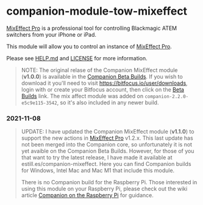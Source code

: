 # companion-module-tow-mixeffect

[MixEffect Pro](https://mixeffect.app/) is a professional tool for controlling Blackmagic ATEM switchers from your iPhone or iPad.

This module will allow you to control an instance of [MixEffect Pro](https://mixeffect.app/).

Please see [HELP.md](HELP.md) and [LICENSE](LICENSE) for more information.

> NOTE: The original relase of the Companion MixEffect module (**v1.0.0**) is available in the [Companion Beta Builds](https://bitfocus.io/companion/download/builds/). If you wish to download it you'll need to visit https://bitfocus.io/user/downloads, login with or create your Bitfocus account, then click on the [Beta Builds](https://bitfocus.io/companion/download/builds/) link. The mix affect module was added on `companion-2.2.0-e5c9e115-3542`, so it's also included in any newer build.

### 2021-11-08

> UPDATE: I have updated the Companion MixEffect module (**v1.1.0**) to support the new actions in [MixEffect Pro](https://mixeffect.app/) v1.2.x. This last update has not been merged into the Companion core, so unfortunately it is not yet avaible on the Companion Beta Builds. However, for those of you that want to try the latest release, I have made it available at estill.es/companion-mixeffect. Here you can find Companion builds for Windows, Intel Mac and Mac M1 that include this module.
>
> There is no Companion build for the Raspberry Pi. Those interested in using this module on your Raspberry Pi, please check out the wiki article [Companion on the Raspberry Pi](bitfocus/companion/wiki/Companion-on-the-Raspberry-Pi) for guidance.
